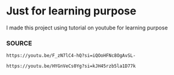 # Just for learning purpose

I made this project using tutorial on youtube for learning purpose

### SOURCE
```
https://youtu.be/F_zN7lC4-hQ?si=iQOoHFNc8OgAvSL-
```

```
https://youtu.be/HYGnVeCs0Yg?si=kJH45rzb5la1D77k
```
